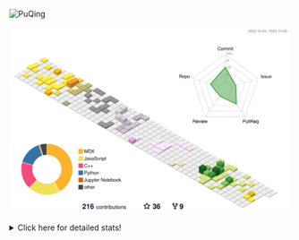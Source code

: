 ![PuQing](https://user-images.githubusercontent.com/27223114/171565019-9a56fae6-b08b-421f-99db-7e830da42371.png)

![](./profile-3d-contrib/profile-season-animate.svg)

<details>
<summary>Click here for detailed stats!</summary>

<!--START_SECTION:waka-->
![Lines of code](https://img.shields.io/badge/From%20Hello%20World%20I%27ve%20Written-809.9%20thousand%20lines%20of%20code-blue)

**🐱 My GitHub Data** 

> 📦 256.5 kB Used in GitHub's Storage 
 > 
> 🏆 197 Contributions in the Year 2023
 > 
> 🚫 Not Opted to Hire
 > 
> 📜 33 Public Repositories 
 > 
> 🔑 27 Private Repositories 
 > 
**I'm an Early 🐤** 

```text
🌞 Morning                438 commits         ████░░░░░░░░░░░░░░░░░░░░░   14.37 % 
🌆 Daytime                1510 commits        ████████████░░░░░░░░░░░░░   49.56 % 
🌃 Evening                292 commits         ██░░░░░░░░░░░░░░░░░░░░░░░   09.58 % 
🌙 Night                  807 commits         ███████░░░░░░░░░░░░░░░░░░   26.49 % 
```


📊 **This Week I Spent My Time On** 

```text
💬 Programming Languages: 
Python                   8 hrs 23 mins       ████████████░░░░░░░░░░░░░   49.59 % 
Markdown                 7 hrs 13 mins       ███████████░░░░░░░░░░░░░░   42.71 % 
YAML                     53 mins             █░░░░░░░░░░░░░░░░░░░░░░░░   05.27 % 
Jupyter Notebook         9 mins              ░░░░░░░░░░░░░░░░░░░░░░░░░   00.94 % 
GDScript                 5 mins              ░░░░░░░░░░░░░░░░░░░░░░░░░   00.53 % 

🔥 Editors: 
VS Code                  9 hrs 54 mins       ███████████████░░░░░░░░░░   58.55 % 
Obsidian                 7 hrs               ██████████░░░░░░░░░░░░░░░   41.45 % 

💻 Operating System: 
WSL                      9 hrs 39 mins       ██████████████░░░░░░░░░░░   57.08 % 
Windows                  7 hrs 15 mins       ███████████░░░░░░░░░░░░░░   42.91 % 
Linux                    0 secs              ░░░░░░░░░░░░░░░░░░░░░░░░░   00.01 % 
```


<!--END_SECTION:waka-->
</details>
